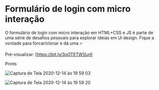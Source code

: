 # Formulário de login com micro interação 

O formulário de login com micro interação em HTML+CSS e JS é parte de uma série de desafios pessoais para explorar ideias em Ui design.
Fique a vontade para forcar/clonar e dá uma ⭐️


Pré-visualizar: [https://bit.ly/3oOTETW](url)


Prints 

![Captura de Tela 2020-12-14 às 19 59 03](https://user-images.githubusercontent.com/4931735/102146544-eaee0680-3e47-11eb-919e-9c892fe3bf06.png)

![Captura de Tela 2020-12-14 às 19 59 20](https://user-images.githubusercontent.com/4931735/102146566-f7725f00-3e47-11eb-9de8-c2713b9dcbf5.png)



